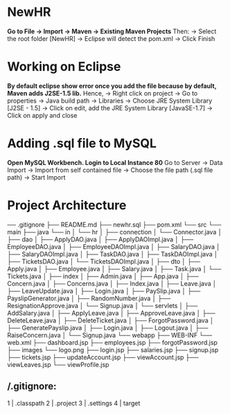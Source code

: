 # NewHR

**Go to File → Import → Maven → Existing Maven Projects**
Then:
-> Select the root folder [NewHR]
-> Eclipse will detect the pom.xml
-> Click Finish

# Working on Eclipse
**By default eclipse show error once you add the file because by default, Maven adds J2SE-1.5 lib.**
Hence,
-> Right click on project
-> Go to properties -> Java build path -> Libraries -> Choose JRE System Library [J2SE - 1.5]
-> Click on edit, add the JRE System Library [JavaSE-1.7]
-> Click on apply and close

# Adding .sql file to MySQL
**Open MySQL Workbench. Login to Local Instance 80**
Go to Server -> Data Import -> Import from self contained file -> Choose the file path (.sql file path) -> Start Import


# Project Architecture 
── .gitignore
├── README.md
├── newhr.sql
├── pom.xml
└── src
    └── main
        ├── java
            └── in
            │   └── hr
            │       ├── connection
            │           └── Connector.java
            │       ├── dao
            │           ├── ApplyDAO.java
            │           ├── ApplyDAOImpl.java
            │           ├── EmployeeDAO.java
            │           ├── EmployeeDAOImpl.java
            │           ├── SalaryDAO.java
            │           ├── SalaryDAOImpl.java
            │           ├── TaskDAO.java
            │           ├── TaskDAOImpl.java
            │           ├── TicketsDAO.java
            │           └── TicketsDAOImpl.java
            │       ├── dto
            │           ├── Apply.java
            │           ├── Employee.java
            │           ├── Salary.java
            │           ├── Task.java
            │           └── Tickets.java
            │       ├── index
            │           ├── Admin.java
            │           ├── App.java
            │           ├── Concern.java
            │           ├── Concerns.java
            │           ├── Index.java
            │           ├── Leave.java
            │           ├── LeaveUpdate.java
            │           ├── Login.java
            │           ├── PaySlip.java
            │           ├── PayslipGenerator.java
            │           ├── RandomNumber.java
            │           ├── ResignationApprove.java
            │           └── Signup.java
            │       └── servlets
            │           ├── AddSalary.java
            │           ├── ApplyLeave.java
            │           ├── ApproveLeave.java
            │           ├── DeleteLeave.java
            │           ├── DeleteTicket.java
            │           ├── ForgotPassword.java
            │           ├── GeneratePayslip.java
            │           ├── Login.java
            │           ├── Logout.java
            │           ├── RaiseConcern.java
            │           └── Signup.java
        └── webapp
            ├── WEB-INF
                └── web.xml
            ├── dashboard.jsp
            ├── employees.jsp
            ├── forgotPassword.jsp
            ├── images
                └── logo.png
            ├── login.jsp
            ├── salaries.jsp
            ├── signup.jsp
            ├── tickets.jsp
            ├── updateAccount.jsp
            ├── viewAccount.jsp
            ├── viewLeaves.jsp
            └── viewProfile.jsp


/.gitignore:
--------------------------------------------------------------------------------
1 | .classpath
2 | .project
3 | .settings
4 | target

